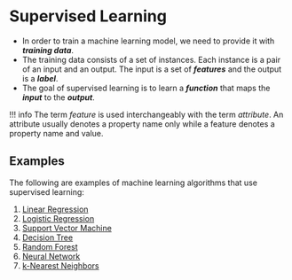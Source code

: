 # Supervised Learning

- In order to train a machine learning model, we need to provide it with ***training data***.
- The training data consists of a set of instances. Each instance is a pair of an input and an output. The input is a set of ***features*** and the output is a ***label***. 
- The goal of supervised learning is to learn a ***function*** that maps the ***input*** to the ***output***.

!!! info
    The term *feature* is used interchangeably with the term *attribute*. An attribute usually denotes a property name only while a feature denotes a property name and value.

## Examples

The following are examples of machine learning algorithms that use supervised learning:

1. [Linear Regression](../algorithm/supervised/linear-regression.md)
2. [Logistic Regression](../algorithm/supervised/logistic-regression.md)
3. [Support Vector Machine](../algorithm/supervised/support-vector-machine.md)
4. [Decision Tree](../algorithm/supervised/decision-tree.md)
5. [Random Forest](../algorithm/supervised/random-forest.md)
6. [Neural Network](../algorithm/supervised/neural-network.md)
7. [k-Nearest Neighbors](../algorithm/supervised/k-nearest-neighbors.md)
